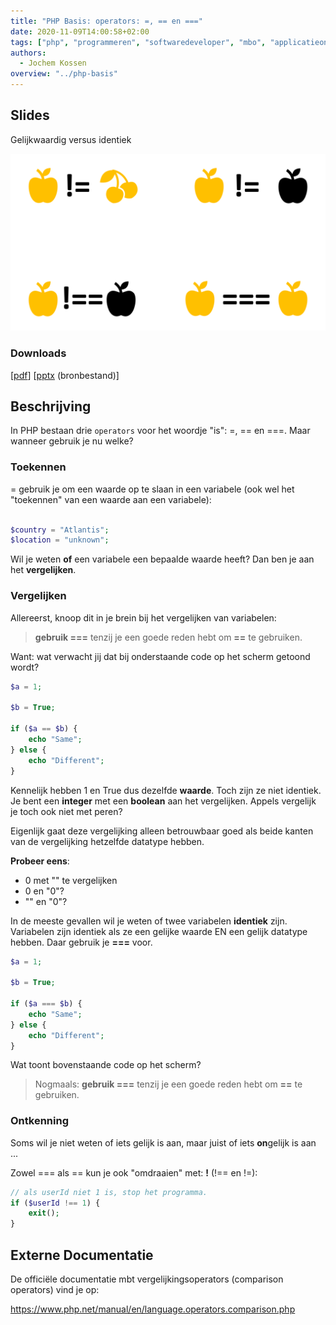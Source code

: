 ```yaml
---
title: "PHP Basis: operators: =, == en ==="
date: 2020-11-09T14:00:58+02:00
tags: ["php", "programmeren", "softwaredeveloper", "mbo", "applicatieontwikkelaar", "25604", "25187"]
authors:
  - Jochem Kossen
overview: "../php-basis"
---
```


## Slides

Gelijkwaardig versus identiek

![!=](php-basis-operators-is-1.png)

### Downloads

[[pdf](php-basis-operators-is.pdf)] [[pptx](php-basis-operators-is.pptx) (bronbestand)]

## Beschrijving

In PHP bestaan drie `operators` voor het woordje "is": =, == en
===. Maar wanneer gebruik je nu welke?

### Toekennen

= gebruik je om een waarde op te slaan in een variabele (ook wel het
"toekennen" van een waarde aan een variabele):

```php

$country = "Atlantis";
$location = "unknown";

```

Wil je weten **of** een variabele een bepaalde waarde heeft? Dan ben
je aan het **vergelijken**.

### Vergelijken

Allereerst, knoop dit in je brein bij het vergelijken van variabelen:

> **gebruik ===** tenzij je een goede reden hebt om **==** te
> gebruiken.

Want: wat verwacht jij dat bij onderstaande code op het scherm getoond
wordt?

```php
$a = 1;

$b = True;

if ($a == $b) {
    echo "Same";
} else {
    echo "Different";
}
```

Kennelijk hebben 1 en True dus dezelfde **waarde**. Toch zijn ze niet
identiek. Je bent een **integer** met een **boolean** aan het
vergelijken. Appels vergelijk je toch ook niet met peren?

Eigenlijk gaat deze vergelijking alleen betrouwbaar goed als beide
kanten van de vergelijking hetzelfde datatype hebben.

**Probeer eens**:
* 0 met "" te vergelijken
* 0 en "0"?
* "" en "0"?

In de meeste gevallen wil je weten of twee variabelen **identiek**
zijn. Variabelen zijn identiek als ze een gelijke waarde EN een gelijk
datatype hebben. Daar gebruik je **===** voor.

```php
$a = 1;

$b = True;

if ($a === $b) {
    echo "Same";
} else {
    echo "Different";
}
```

Wat toont bovenstaande code op het scherm?

> Nogmaals: **gebruik ===** tenzij je een goede reden hebt om
> **==** te gebruiken.

### Ontkenning

Soms wil je niet weten of iets gelijk is aan, maar juist of iets
**on**gelijk is aan ...

Zowel === als == kun je ook "omdraaien" met: **!** (!== en !=):

```php
// als userId niet 1 is, stop het programma.
if ($userId !== 1) {
    exit();
}
```

## Externe Documentatie

De officiële documentatie mbt vergelijkingsoperators (comparison
operators) vind je op:

https://www.php.net/manual/en/language.operators.comparison.php
